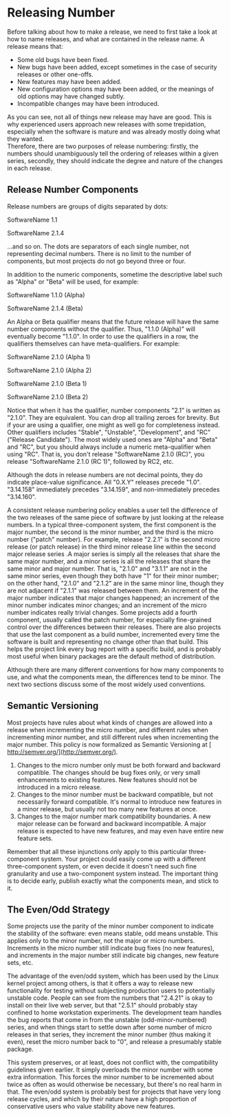 # Releasing Number

Before talking about how to make a release, we need to first take a look at how to name releases, and what are contained in the release name. A release means that:

* Some old bugs have been fixed.
* New bugs have been added, except sometimes in the case of security releases or other one-offs.
* New features may have been added.
* New configuration options may have been added, or the meanings of old options may have changed subtly.
* Incompatible changes may have been introduced.

As you can see, not all of things new release may have are good. This is why experienced users approach new releases with some trepidation, especially when the software is mature and was already mostly doing what they wanted.   
Therefore, there are two purposes of release numbering: firstly, the numbers should unambiguously tell the ordering of releases within a given series, secondly, they should indicate the degree and nature of the changes in each release.

## Release Number Components

Release numbers are groups of digits separated by dots:   

SoftwareName 1.1 

SoftwareName 2.1.4

...and so on. The dots are separators of each single number, not representing decimal numbers. There is no limit to the number of components, but most projects do not go beyond three or four. 

In addition to the numeric components, sometime the descriptive label such as "Alpha" or "Beta" will be used, for example:

SoftwareName 1.1.0 \(Alpha\) 

SoftwareName 2.1.4 \(Beta\)

An Alpha or Beta qualifier means that the future release will have the same number components without the qualifier. Thus, "1.1.0 \(Alpha\)" will eventually become "1.1.0". In order to use the qualifiers in a row, the qualifiers themselves can have meta-qualifiers. For example:

SoftwareName 2.1.0 \(Alpha 1\)

SoftwareName 2.1.0 \(Alpha 2\)

SoftwareName 2.1.0 \(Beta 1\) 

SoftwareName 2.1.0 \(Beta 2\) 

Notice that when it has the qualifier, number components "2.1" is written as "2.1.0". They are equivalent. You can drop all trailing zeroes for brevity. But if your are using a qualifier, one might as well go for completeness instead. Other qualifiers includes "Stable", "Unstable", "Development", and "RC" \("Release Candidate"\). The most widely used ones are "Alpha" and "Beta" and "RC", but you should always include a numeric meta-qualifier when using "RC". That is, you don't release "SoftwareName 2.1.0 \(RC\)", you release "SoftwareName 2.1.0 \(RC 1\)", followed by RC2, etc.

Although the dots in release numbers are not decimal points, they do indicate place-value significance. All "0.X.Y" releases precede "1.0". "3.14.158" immediately precedes "3.14.159", and non-immediately precedes "3.14.160".

A consistent release numbering policy enables a user tell the difference of the two releases of the same piece of software by just looking at the release numbers. In a typical three-component system, the first component is the major number, the second is the minor number, and the third is the micro number \("patch" number\). For example, release "2.2.1" is the second micro release \(or patch release\) in the third minor release line within the second major release series .A major series is simply all the releases that share the same major number, and a minor series is all the releases that share the same minor and major number. That is, "2.1.0" and "3.1.1" are not in the same minor series, even though they both have "1" for their minor number; on the other hand, "2.1.0" and "2.1.2" are in the same minor line, though they are not adjacent if "2.1.1" was released between them. An increment of the major number indicates that major changes happened; an increment of the minor number indicates minor changes; and an increment of the micro number indicates really trivial changes. Some projects add a fourth component, usually called the patch number, for especially fine-grained control over the differences between their releases. There are also projects that use the last component as a build number, incremented every time the software is built and representing no change other than that build. This helps the project link every bug report with a specific build, and is probably most useful when binary packages are the default method of distribution.

Although there are many different conventions for how many components to use, and what the components mean, the differences tend to be minor. The next two sections discuss some of the most widely used conventions.

## Semantic Versioning

Most projects have rules about what kinds of changes are allowed into a release when incrementing the micro number, and different rules when incrementing minor number, and still different rules when incrementing the major number. This policy is now formalized as Semantic Versioning at[ http://semver.org/](http://semver.org/).

1. Changes to the micro number only must be both forward and backward compatible. The changes should be bug fixes only, or very small enhancements to existing features. New features should not be introduced in a micro release.
2. Changes to the minor number must be backward compatible, but not necessarily forward compatible. It's normal to introduce new features in a minor release, but usually not too many new features at once.
3. Changes to the major number mark compatibility boundaries. A new major release can be forward and backward incompatible. A major release is expected to have new features, and may even have entire new feature sets.

Remember that all these injunctions only apply to this particular three-component system. Your project could easily come up with a different three-component system, or even decide it doesn't need such fine granularity and use a two-component system instead. The important thing is to decide early, publish exactly what the components mean, and stick to it.

## The Even/Odd Strategy

Some projects use the parity of the minor number component to indicate the stability of the software: even means stable, odd means unstable. This applies only to the minor number, not the major or micro numbers. Increments in the micro number still indicate bug fixes \(no new features\), and increments in the major number still indicate big changes, new feature sets, etc.

The advantage of the even/odd system, which has been used by the Linux kernel project among others, is that it offers a way to release new functionality for testing without subjecting production users to potentially unstable code. People can see from the numbers that "2.4.21" is okay to install on their live web server, but that "2.5.1" should probably stay confined to home workstation experiments. The development team handles the bug reports that come in from the unstable \(odd-minor-numbered\) series, and when things start to settle down after some number of micro releases in that series, they increment the minor number \(thus making it even\), reset the micro number back to "0", and release a presumably stable package. 

This system preserves, or at least, does not conflict with, the compatibility guidelines given earlier. It simply overloads the minor number with some extra information. This forces the minor number to be incremented about twice as often as would otherwise be necessary, but there's no real harm in that. The even/odd system is probably best for projects that have very long release cycles, and which by their nature have a high proportion of conservative users who value stability above new features.

